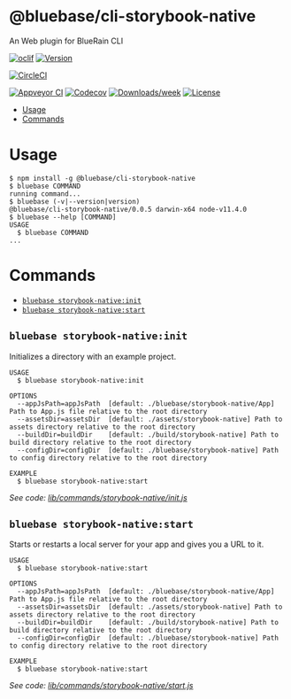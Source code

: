 @bluebase/cli-storybook-native
===============================

An Web plugin for BlueRain CLI

[![oclif](https://img.shields.io/badge/cli-oclif-brightgreen.svg)](https://oclif.io)
[![Version](https://img.shields.io/npm/v/@bluebase/cli-storybook-native.svg)](https://npmjs.org/package/@bluebase/cli-storybook-native)

[![CircleCI](https://circleci.com/gh/BlueBaseJS/cli/tree/master.svg?style=shield)](https://circleci.com/gh/BlueBaseJS/cli/tree/master)

[![Appveyor CI](https://ci.appveyor.com/api/projects/status/github/BlueBaseJS/cli?branch=master&svg=true)](https://ci.appveyor.com/project/BlueBaseJS/cli/branch/master)
[![Codecov](https://codecov.io/gh/BlueBaseJS/cli/branch/master/graph/badge.svg)](https://codecov.io/gh/BlueBaseJS/cli)
[![Downloads/week](https://img.shields.io/npm/dw/@bluebase/cli-storybook-native.svg)](https://npmjs.org/package/@bluebase/cli-storybook-native)
[![License](https://img.shields.io/npm/l/@bluebase/cli-storybook-native.svg)](https://github.com/BlueBaseJS/cli/blob/master/package.json)

<!-- toc -->
* [Usage](#usage)
* [Commands](#commands)
<!-- tocstop -->
# Usage
<!-- usage -->
```sh-session
$ npm install -g @bluebase/cli-storybook-native
$ bluebase COMMAND
running command...
$ bluebase (-v|--version|version)
@bluebase/cli-storybook-native/0.0.5 darwin-x64 node-v11.4.0
$ bluebase --help [COMMAND]
USAGE
  $ bluebase COMMAND
...
```
<!-- usagestop -->
# Commands
<!-- commands -->
* [`bluebase storybook-native:init`](#bluebase-storybook-nativeinit)
* [`bluebase storybook-native:start`](#bluebase-storybook-nativestart)

## `bluebase storybook-native:init`

Initializes a directory with an example project.

```
USAGE
  $ bluebase storybook-native:init

OPTIONS
  --appJsPath=appJsPath  [default: ./bluebase/storybook-native/App] Path to App.js file relative to the root directory
  --assetsDir=assetsDir  [default: ./assets/storybook-native] Path to assets directory relative to the root directory
  --buildDir=buildDir    [default: ./build/storybook-native] Path to build directory relative to the root directory
  --configDir=configDir  [default: ./bluebase/storybook-native] Path to config directory relative to the root directory

EXAMPLE
  $ bluebase storybook-native:start
```

_See code: [lib/commands/storybook-native/init.js](https://github.com/BlueBaseJS/cli/blob/v0.0.5/lib/commands/storybook-native/init.js)_

## `bluebase storybook-native:start`

Starts or restarts a local server for your app and gives you a URL to it.

```
USAGE
  $ bluebase storybook-native:start

OPTIONS
  --appJsPath=appJsPath  [default: ./bluebase/storybook-native/App] Path to App.js file relative to the root directory
  --assetsDir=assetsDir  [default: ./assets/storybook-native] Path to assets directory relative to the root directory
  --buildDir=buildDir    [default: ./build/storybook-native] Path to build directory relative to the root directory
  --configDir=configDir  [default: ./bluebase/storybook-native] Path to config directory relative to the root directory

EXAMPLE
  $ bluebase storybook-native:start
```

_See code: [lib/commands/storybook-native/start.js](https://github.com/BlueBaseJS/cli/blob/v0.0.5/lib/commands/storybook-native/start.js)_
<!-- commandsstop -->
